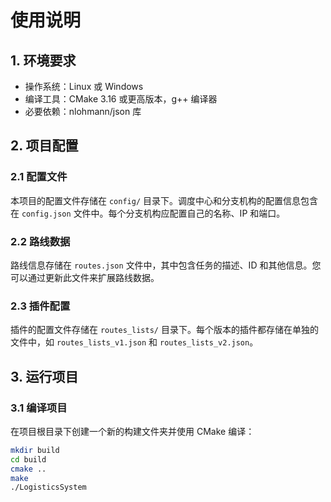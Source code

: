 # 使用说明

## 1. 环境要求

- 操作系统：Linux 或 Windows
- 编译工具：CMake 3.16 或更高版本，g++ 编译器
- 必要依赖：nlohmann/json 库

## 2. 项目配置

### 2.1 配置文件

本项目的配置文件存储在 `config/` 目录下。调度中心和分支机构的配置信息包含在 `config.json` 文件中。每个分支机构应配置自己的名称、IP 和端口。

### 2.2 路线数据

路线信息存储在 `routes.json` 文件中，其中包含任务的描述、ID 和其他信息。您可以通过更新此文件来扩展路线数据。

### 2.3 插件配置

插件的配置文件存储在 `routes_lists/` 目录下。每个版本的插件都存储在单独的文件中，如 `routes_lists_v1.json` 和 `routes_lists_v2.json`。

## 3. 运行项目

### 3.1 编译项目

在项目根目录下创建一个新的构建文件夹并使用 CMake 编译：

```bash
mkdir build
cd build
cmake ..
make
./LogisticsSystem
```

